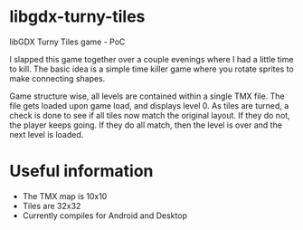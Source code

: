# libgdx-turny-tiles
libGDX Turny Tiles game - PoC

I slapped this game together over a couple evenings where I had a little time to kill. The basic idea is a simple time killer game where you rotate sprites to make connecting shapes.

Game structure wise, all levels are contained within a single TMX file. The file gets loaded upon game load, and displays level 0. As tiles are turned, a check is done to see if all tiles now match the original layout. If they do not, the player keeps going. If they do all match, then the level is over and the next level is loaded.

# Useful information

* The TMX map is 10x10
* Tiles are 32x32
* Currently compiles for Android and Desktop
